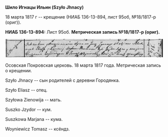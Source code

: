 **Шило Игнацы Ильин (Szyło Jhnacy)**

18 марта 1817 г -- крещение (НИАБ 136-13-894, лист 95об, №18/1817-р
(ориг)).

**НИАБ 136-13-894:** Лист 95об. **Метрическая запись №18/1817-р
(ориг).**

![](./media/a21b4f31e6eca3ef8aaf93daed3de60749463f3c.png)

Осовская Покровская церковь. 18 марта 1817 года. Метрическая запись о
крещении.

Szyło Jhnacy -- сын родителей с деревни Городянка.

Szyło Eliasz -- отец.

Szyłowa Zienowija -- мать.

Suszko Jzydor -- кум.

Suszkowa Marjana -- кума.

Woyniewicz Tomasz -- ксёндз.
